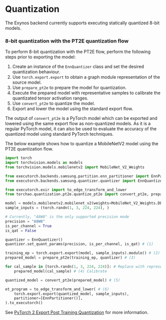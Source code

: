 # Quantization

The Exynos backend currently supports executing statically quantized 8-bit models.

### 8-bit quantization with the PT2E quantization flow

To perform 8-bit quantization with the PT2E flow, perform the following steps prior to exporting the model:

1) Create an instance of the `EnnQuantizer` class and set the desired quantization behaviour.
2) Use `torch.export.export` to obtain a graph module representation of the source model.
3) Use `prepare_pt2e` to prepare the model for quantization.
4) Execute the prepared model with representative samples to calibrate the quantizated tensor activation ranges.
5) Use `convert_pt2e` to quantize the model.
6) Export and lower the model using the standard export flow.

The output of `convert_pt2e` is a PyTorch model which can be exported and lowered using
the same export flow as non-quantized models. As it is a regular PyTorch model, it can
also be used to evaluate the accuracy of the quantized model using standard PyTorch
techniques.

The below example shows how to quantize a MobileNetV2 model using the PT2E quantization flow.

```python
import torch
import torchvision.models as models
from torchvision.models.mobilenetv2 import MobileNet_V2_Weights

from executorch.backends.samsung.partition.enn_partitioner import EnnPartitioner
from executorch.backends.samsung.quantizer.quantizer import EnnQuantizer, Precision

from executorch.exir import to_edge_transform_and_lower
from torchao.quantization.pt2e.quantize_pt2e import convert_pt2e, prepare_pt2e

model = models.mobilenetv2.mobilenet_v2(weights=MobileNet_V2_Weights.DEFAULT).eval()
sample_inputs = (torch.randn(1, 3, 224, 224), )

# Currently, "A8W8" is the only supported precision mode
precision = "A8W8"
is_per_channel = True
is_qat = False

quantizer = EnnQuantizer()
quantizer.set_quant_params(precision, is_per_channel, is_qat) # (1)

training_ep = torch.export.export(model, sample_inputs).module() # (2)
prepared_model = prepare_pt2e(training_ep, quantizer) # (3)

for cal_sample in [torch.randn(1, 3, 224, 224)]: # Replace with representative model inputs
	prepared_model(cal_sample) # (4) Calibrate

quantized_model = convert_pt2e(prepared_model) # (5)

et_program = to_edge_transform_and_lower( # (6)
    torch.export.export(quantized_model, sample_inputs),
    partitioner=[EnnPartitioner()],
).to_executorch()
```

See [PyTorch 2 Export Post Training Quantization](https://docs.pytorch.org/ao/main/tutorials_source/pt2e_quant_ptq.html)
for more information.
